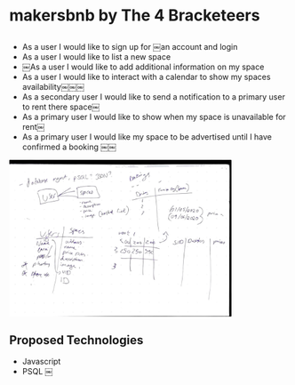 # makersbnb by The 4 Bracketeers

## 
* As a user I would like to sign up for ￼an account and login 
* As a user I would like to list a new space
* ￼As a user I would like to add additional information on my space
* As a user I would like to interact with a calendar to show my spaces availability￼￼￼
* As a secondary user I would like to send a notification to a primary user to rent there space￼
* As a primary user I would like to show when my space is unavailable for rent￼
* As a primary user I would like my space to be advertised until I have confirmed a booking ￼￼

<img alt="Plan" src="./images/planning.jpg" width="400px" style="display: block;" />

## Proposed Technologies
- Javascript
- PSQL
￼